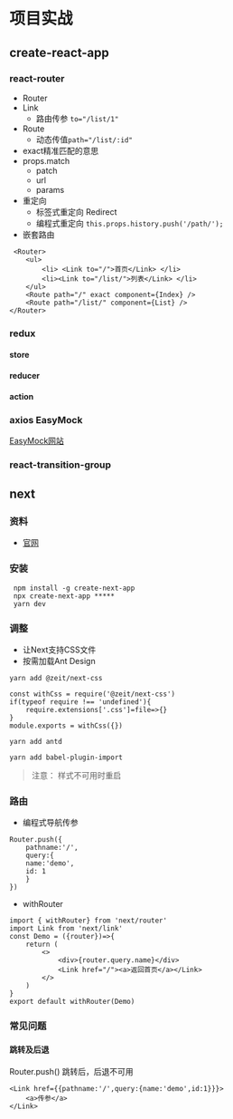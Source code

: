 # 项目实战

## create-react-app

### react-router
- Router
- Link
  - 路由传参 `to="/list/1"`
- Route
  - 动态传值`path="/list/:id"`
- exact精准匹配的意思
- props.match
  - patch
  - url
  - params
- 重定向
  - 标签式重定向 Redirect
  - 编程式重定向 ` this.props.history.push('/path/');  `
- 嵌套路由

```
 <Router>
    <ul>
        <li> <Link to="/">首页</Link> </li>
        <li><Link to="/list/">列表</Link> </li>
    </ul>
    <Route path="/" exact component={Index} />
    <Route path="/list/" component={List} />
</Router>
```

### redux

#### store

#### reducer

#### action


### axios EasyMock
[EasyMock网站](https://www.easy-mock.com/)

### react-transition-group


## next

### 资料
- [官网](https://nextjs.org)


### 安装
```
 npm install -g create-next-app
 npx create-next-app *****
 yarn dev
```
### 调整

- 让Next支持CSS文件
- 按需加载Ant Design

```
yarn add @zeit/next-css

const withCss = require('@zeit/next-css')
if(typeof require !== 'undefined'){
    require.extensions['.css']=file=>{}
}
module.exports = withCss({})

yarn add antd

yarn add babel-plugin-import

```

> 注意： 样式不可用时重启

### 路由
- 编程式导航传参

```
Router.push({
    pathname:'/',
    query:{
    name:'demo',
    id: 1
    }
})
```

- withRouter

```
import { withRouter} from 'next/router'
import Link from 'next/link'
const Demo = ({router})=>{
    return (
        <>
            <div>{router.query.name}</div>
            <Link href="/"><a>返回首页</a></Link>
        </>
    )
}
export default withRouter(Demo)
```

### 常见问题
#### 跳转及后退
Router.push() 跳转后，后退不可用

```
<Link href={{pathname:'/',query:{name:'demo',id:1}}}>
    <a>传参</a>
</Link>
```

